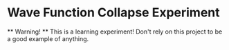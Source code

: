 # Wave Function Collapse Experiment

** Warning! ** This is a learning experiment! Don't rely on this project to
be a good example of anything.
